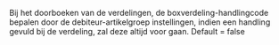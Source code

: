 Bij het doorboeken van de verdelingen, de boxverdeling-handlingcode bepalen door de debiteur-artikelgroep instellingen, indien een handling gevuld bij de verdeling, zal deze altijd voor gaan. Default = false